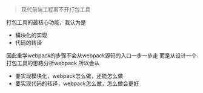 > 现代前端工程离不开打包工具

打包工具的最核心功能，我认为是
- 模块化的实现
- 代码的转译

因此重学webpack的步骤不会从webpack源码的入口一步一步走
而是从设计一个打包工具的思路分析webpack
所以会从
- 要实现模块化，webpack怎么做，还能怎么做
- 要实现代码的转译，webpack怎么做，怎么做会更好